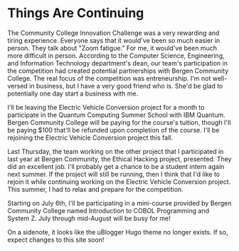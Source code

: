 # Things Are Continuing


The Community College Innovation Challenge was a very rewarding and tiring experience. Everyone says that it would've been so much easier in person. They talk about "Zoom fatigue." For me, it would've been much more difficult in person. According to the Computer Science, Engineering, and Information Technology department's dean, our team's participation in the competition had created potential partnerships with Bergen Community College. The real focus of the competition was entreneurship. I'm not well-versed in business, but I have a very good friend who is. She'd be glad to potentially one day start a business with me.

I'll be leaving the Electric Vehicle Conversion project for a month to participate in the Quantum Computing Summer School with IBM Quantum. Bergen Community College will be paying for the course's tuition, though I'll be paying $100 that'll be refunded upon completion of the course. I'll be rejoining the Electric Vehicle Conversion project this fall.

Last Thursday, the team working on the other project that I participated in last year at Bergen Community, the Ethical Hacking project, presented. They did an excellent job. I'll probably get a chance to be a student intern again next summer. If the project will still be running, then I think that I'd like to rejoin it while continuing working on the Electric Vehicle Conversion project. This summer, I had to relax and prepare for the competition.

Starting on July 6th, I'll be participating in a mini-course provided by Bergen Community College named Introduction to COBOL Programming and System Z. July through mid-August will be busy for me!

On a sidenote, it looks like the uBlogger Hugo theme no longer exists. If so, expect changes to this site soon!
